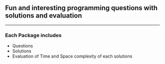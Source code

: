 <!DOCTYPE html>
<html lang="en" class="">
<head>
	<meta charset="UTF-8">
    <meta http-equiv="X-UA-Compatible" content="IE=edge">
    <meta http-equiv="Content-Language" content="en">
	<title>README</title>
</head>

<body>
	<h2>Fun and interesting programming questions with solutions and evaluation</h2>
	<hr />
	<h3>Each Package includes</h3>
	<ul>
		<li>Questions</li>
		<li>Solutions</li>
		<li>Evaluation of Time and Space complexity of each solutions</li>
	</ul>
</body>
</html>
